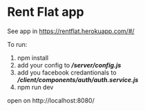 # Rent Flat app

See app in https://rentflat.herokuapp.com/#/

To run:

1. npm install
2. add your config to __*/server/config.js*__
3. add you facebook credantionals to __*/client/components/auth/auth.service.js*__
4. npm run dev

open on http://localhost:8080/
